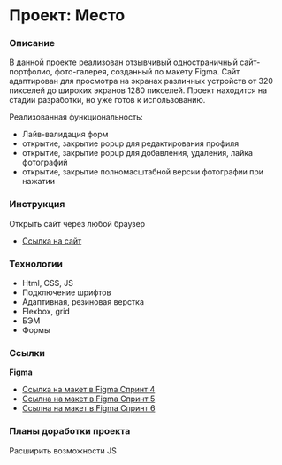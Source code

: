 # Проект: Место

### Описание

В данной проекте реализован отзывчивый одностраничный сайт-портфолио, фото-галерея, созданный по макету Figma. Сайт адаптирован для просмотра на экранах различных устройств от 320 пикселей до широких экранов 1280 пикселей. Проект находится на стадии разработки, но уже готов к использованию.

  
Реализованная функциональность:
* Лайв-валидация форм
* открытие, закрытие popup для редактирования профиля
* открытие, закрытие popup для добавления, удаления, лайка фотографий
* открытие, закрытие полномасштабной версии фотографии при нажатии


### Инструкция
Открыть сайт через любой браузер
* [Ссылка на сайт](https://nbirdie.github.io/mesto/)


### Технологии

* Html, CSS, JS
* Подключение шрифтов
* Адаптивная, резиновая верстка
* Flexbox, grid
* БЭМ
* Формы

### Ссылки
**Figma**

* [Ссылка на макет в Figma Спринт 4](https://www.figma.com/file/2cn9N9jSkmxD84oJik7xL7/JavaScript.-Sprint-4?node-id=0%3A1)
* [Ссылна на макет в Figma Спринт 5](https://www.figma.com/file/bjyvbKKJN2naO0ucURl2Z0/JavaScript.-Sprint-5?node-id=50160%3A172)
* [Ссылна на макет в Figma Спринт 6](https://www.figma.com/file/kRVLKwYG3d1HGLvh7JFWRT/JavaScript.-Sprint-6?node-id=0%3A1)



### Планы доработки проекта
Расширить возможности JS
